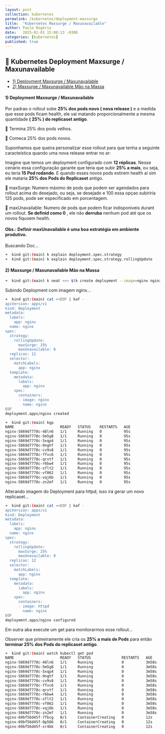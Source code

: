 ```yaml
---
layout: post
collection: kubernetes
permalink: /kubernetes/deployment-maxsurge
title:  "Kubernetes Maxsurge / Maxunavailable"
author: Paulo Rogério
date:   2025-02-01 15:00:13 -0300
categories: [kubernetes]
published: true
---
```


## 🚀 Kubernetes Deployment Maxsurge / Maxunavailable

- [1) Deployment Maxsurge / Maxunavailable](#1-deployment-maxsurge--maxunavailable)
- [2) Maxsurge / Maxunavailable Mão na Massa](#2-maxsurge--maxunavailable-mão-na-massa)

#### 1) Deployment Maxsurge / Maxunavailable

Por padrao o rollout sobe **25% dos pods novo ( nova release )** e a medida que esse pods ficam health, ele vai matando proporcionalmente a mesma quantidade **( 25% ) do replicaset antigo**.

🔸  Termina 25% dos pods velhos.

🔸  Comeca 25% dos pods novos.

Suponhamos que queira personalizar esse rollout para que tenha a seguinte caracteística quando uma nova release entrar no ar:

Imagine que temos um deployment configurado com **12 réplicas**. Nesse cenário essa configuração garante que teria que subir **25% a mais**, ou seja, eu teria **15 Pod rodando**. E quando esses novos pods estirem health aí sim ele mataria **25% dos Pods do Replicaset** antigo.


🔸 maxSurge: Numero máximo de pods que podem ser agendados para rollout acima do desejado, ou seja, se desejado e 100 essa opçao subiriria 125 pods, pode ser especificado em porcentagem.

🔸 maxUnavailable: Numero de pods que podem ficar indisponiveis durant um rollout. **Se definid como 0** , ele não **derruba** nenhum pod até que os novos fiquoem health.

#### Obs.: Definir maxUnavailable é uma boa estratégia em ambiente produtivo.

Buscando Doc...

```bash
➜  kind git:(main) k explain deployment.spec.strategy
➜  kind git:(main) k explain deployment.spec.strategy.rollingUpdate
```

#### 2) Maxsurge / Maxunavailable Mão na Massa

```bash
➜  kind git:(main) k neat <<< $(k create deployment --image=nginx nginx --dry-run=client -o yaml)
```

Subindo Deployment com imagem nginx...

```bash
➜  kind git:(main) cat <<EOF | kaf -
apiVersion: apps/v1
kind: Deployment
metadata:
  labels:
    app: nginx
  name: nginx
spec:
  strategy:
    rollingUpdate:
      maxSurge: 25%
      maxUnavailable: 0
  replicas: 12
  selector:
    matchLabels:
      app: nginx
  template:
    metadata:
      labels:
        app: nginx
    spec:
      containers:
      - image: nginx
        name: nginx
EOF
deployment.apps/nginx created        
```


```bash
➜  kind git:(main) kgp
NAME                     READY   STATUS    RESTARTS   AGE
nginx-5869d7778c-48ln6   1/1     Running   0          95s
nginx-5869d7778c-5m5g8   1/1     Running   0          95s
nginx-5869d7778c-5xqp4   1/1     Running   0          95s
nginx-5869d7778c-9nghf   1/1     Running   0          95s
nginx-5869d7778c-cv9s8   1/1     Running   0          95s
nginx-5869d7778c-ffvc6   1/1     Running   0          95s
nginx-5869d7778c-qrvtf   1/1     Running   0          95s
nginx-5869d7778c-r6bw4   1/1     Running   0          95s
nginx-5869d7778c-sflt2   1/1     Running   0          95s
nginx-5869d7778c-vf862   1/1     Running   0          95s
nginx-5869d7778c-vqj6b   1/1     Running   0          95s
nginx-5869d7778c-zn2mf   1/1     Running   0          95s
```

Alterando imagem do Deployment para httpd, isso irá gerar um novo replicaset...

```bash
➜  kind git:(main) cat <<EOF | kaf -
apiVersion: apps/v1
kind: Deployment
metadata:
  labels:
    app: nginx
  name: nginx
spec:
  strategy:
    rollingUpdate:
      maxSurge: 25%
      maxUnavailable: 0
  replicas: 12
  selector:
    matchLabels:
      app: nginx
  template:
    metadata:
      labels:
        app: nginx
    spec:
      containers:
      - image: httpd
        name: nginx
EOF
deployment.apps/nginx configured
```

Em outra aba execute um get para monitorarmos esse rollout...

Observer que primeiramente ele cria os **25% a mais de Pods** para então **terminar 25% dos Pods do replicaset antigo**.

```bash
➜  kind git:(main) watch kubectl get pod
NAME                     READY   STATUS              RESTARTS   AGE
nginx-5869d7778c-48ln6   1/1     Running             0          3m58s
nginx-5869d7778c-5m5g8   1/1     Running             0          3m58s
nginx-5869d7778c-5xqp4   1/1     Running             0          3m58s
nginx-5869d7778c-9nghf   1/1     Running             0          3m58s
nginx-5869d7778c-cv9s8   1/1     Running             0          3m58s
nginx-5869d7778c-ffvc6   1/1     Running             0          3m58s
nginx-5869d7778c-qrvtf   1/1     Running             0          3m58s
nginx-5869d7778c-r6bw4   1/1     Running             0          3m58s
nginx-5869d7778c-sflt2   1/1     Running             0          3m58s
nginx-5869d7778c-vf862   1/1     Running             0          3m58s
nginx-5869d7778c-vqj6b   1/1     Running             0          3m58s
nginx-5869d7778c-zn2mf   1/1     Running             0          3m58s
nginx-69bf56d45f-7fbcg   0/1     ContainerCreating   0          12s
nginx-69bf56d45f-8p566   0/1     ContainerCreating   0          12s
nginx-69bf56d45f-sr4bk   0/1     ContainerCreating   0          12s
```
